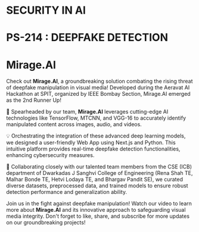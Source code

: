 # SECURITY IN AI 
# PS-214 : DEEPFAKE DETECTION

# Mirage.AI

Check out **Mirage.AI**, a groundbreaking solution combating the rising threat of deepfake manipulation in visual media! Developed during the Aeravat AI Hackathon at SPIT, organized by IEEE Bombay Section, Mirage.AI emerged as the 2nd Runner Up!

🚀 Spearheaded by our team, **Mirage.AI** leverages cutting-edge AI technologies like TensorFlow, MTCNN, and VGG-16 to accurately identify manipulated content across images, audio, and videos.

💡 Orchestrating the integration of these advanced deep learning models, we designed a user-friendly Web App using Next.js and Python. This intuitive platform provides real-time deepfake detection functionalities, enhancing cybersecurity measures.

🤝 Collaborating closely with our talented team members from the CSE (ICB) department of Dwarkadas J Sanghvi College of Engineering (Rena Shah TE, Malhar Bonde TE, Hetvi Lodaya TE, and Bhargav Pandit SE), we curated diverse datasets, preprocessed data, and trained models to ensure robust detection performance and generalization ability.

Join us in the fight against deepfake manipulation! Watch our video to learn more about **Mirage.AI** and its innovative approach to safeguarding visual media integrity. Don't forget to like, share, and subscribe for more updates on our groundbreaking projects! 
